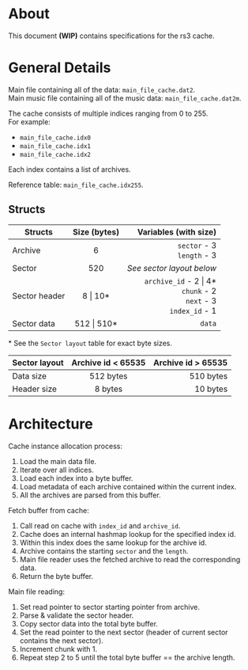 # About

This document **(WIP)** contains specifications for the rs3 cache. 

# General Details

Main file containing all of the data: `main_file_cache.dat2`.\
Main music file containing all of the music data: `main_file_cache.dat2m`.

The cache consists of multiple indices ranging from 0 to 255.\
For example: 
- `main_file_cache.idx0`
- `main_file_cache.idx1`
- `main_file_cache.idx2`

Each index contains a list of archives.

Reference table: `main_file_cache.idx255`.

## Structs
| Structs | Size (bytes) | Variables (with size) |
| - |:-:| -:|
| Archive | 6 | `sector` - 3<br/>`length` - 3
| Sector | 520 | _See sector layout below_ |
| Sector header | 8 \| 10* | `archive_id` - 2 \| 4*<br/>`chunk` - 2<br/>`next` - 3<br/>`index_id` - 1 |
| Sector data | 512 \| 510* | `data`
\* See the `Sector layout` table for exact byte sizes.

| Sector layout | Archive id < 65535 | Archive id > 65535 |
| ------------- |:------------------:| ------------------:|
| Data size     | 512 bytes          | 510 bytes          |
| Header size   | 8 bytes            | 10 bytes           |

# Architecture

Cache instance allocation process:
 1. Load the main data file.
 2. Iterate over all indices.
 3. Load each index into a byte buffer.
 4. Load metadata of each archive contained within the current index.
 5. All the archives are parsed from this buffer.

Fetch buffer from cache:
 1. Call read on cache with `index_id` and `archive_id`.
 2. Cache does an internal hashmap lookup for the specified index id.
 3. Within this index does the same lookup for the archive id.
 4. Archive contains the starting `sector` and the `length`.
 5. Main file reader uses the fetched archive to read the corresponding data.
 6. Return the byte buffer.

Main file reading:
 1. Set read pointer to sector starting pointer from archive.
 2. Parse & validate the sector header.
 3. Copy sector data into the total byte buffer.
 4. Set the read pointer to the next sector (header of current sector contains the next sector).
 5. Increment chunk with 1.
 6. Repeat step 2 to 5 until the total byte buffer == the archive length.

